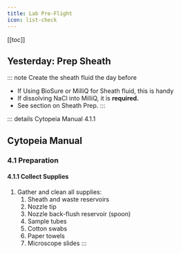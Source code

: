 ```yaml
---
title: Lab Pre-Flight
icon: list-check
---
```


<!-- filename: /docs/influx-flight/ifm-01-startup/ifm-01p00-lab-preflight.md -->


<!-- Reference Links -->
<!-- Usage -->
<!-- [img-label]: ./assets/filename.png -->
[img-sheath-tank-2]: ./assets/img-sheath/ifm-init-sheathFluid-nacl-step2-sheathTank.png
<!-- ![Caption Text][img-label] -->
<!-- Assets -->

<!-- URLs -->
<!-- End Ref Links -->



[[toc]]


## Yesterday: Prep Sheath


::: note Create the sheath fluid the day before
-   If Using BioSure or MilliQ for Sheath fluid, this is handy
-   If dissolving NaCl into MilliQ, it is **required.** 
-   See section on Sheath Prep.
:::

::: details Cytopeia Manual 4.1.1
## Cytopeia Manual

### 4.1 Preparation

#### 4.1.1 Collect Supplies

1.  Gather and clean all supplies:
    1.  Sheath and waste reservoirs
    1.  Nozzle tip
    1.  Nozzle back-flush reservoir (spoon)
    1.  Sample tubes
    1.  Cotton swabs
    1.  Paper towels
    1.  Microscope slides
:::

